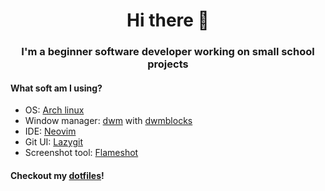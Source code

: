 <h1 align="center">Hi there 👋</h1>
<h3 align="center">I'm a beginner software developer working on small school projects</h3>

#### What soft am I using?
- OS: [Arch linux](https://archlinux.org/)
- Window manager: [dwm](https://dwm.suckless.org/) with [dwmblocks](https://github.com/torrinfail/dwmblocks)
- IDE: [Neovim](https://github.com/neovim/neovim)
- Git UI: [Lazygit](https://github.com/jesseduffield/lazygit)
- Screenshot tool: [Flameshot](https://github.com/flameshot-org/flameshot)
#### Checkout my [dotfiles](https://github.com/quadratic-bit/dotfiles)!
